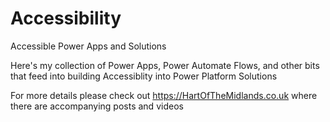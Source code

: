 # Accessibility
Accessible Power Apps and Solutions

Here's my collection of Power Apps, Power Automate Flows, and other bits that feed into building Accessiblity into Power Platform Solutions

For more details please check out https://HartOfTheMidlands.co.uk where there are accompanying posts and videos
